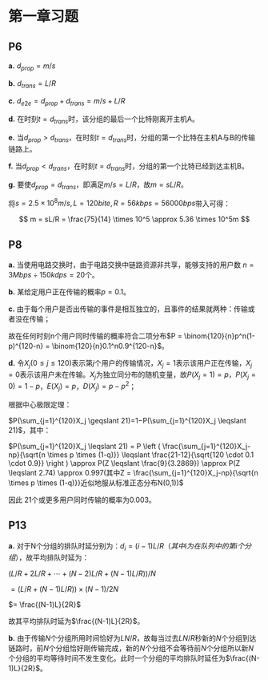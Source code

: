 # 第一章习题

## P6

**a.** $d_{prop} = m/s$

**b.** $d_{trans} = L/R$

**c.** $d_{e2e} = d_{prop} + d_{trans} = m/s + L/R$

**d.** 在时刻$t = d_{trans}$时，该分组的最后一个比特刚离开主机A。

**e.** 当$d_{prop} > d_{trans}$，在时刻$t = d_{trans}$时，分组的第一个比特在主机A与B的传输链路上。

**f.** 当$d_{prop} < d_{trans}$，在时刻$t = d_{trans}$时，分组的第一个比特已经到达主机B。

**g.** 要使$d_{prop} = d_{trans}$，即满足$m/s = L/R$，故$m = sL/R$。

将$s = 2.5 \times 10^8 m/s, L = 120bite, R = 56 kbps = 56000 bps$带入可得：

$$ m = sL/R = \frac{75}{14} \times 10^5  \approx 5.36 \times 10^5m $$

## P8

**a.** 当使用电路交换时，由于电路交换中链路资源非共享，能够支持的用户数 $n = 3Mbps \div 150kdps = 20$个。

**b.** 某给定用户正在传输的概率$p = 0.1$。

**c.** 由于每个用户是否出传输的事件是相互独立的，且事件的结果就两种：传输或者没在传输；

故在任何时刻n个用户同时传输的概率符合二项分布$P = \binom{120}{n}p^n(1-p)^{120-n} = \binom{120}{n}0.1^n0.9^{120-n}$。

**d.** 令$X_j(0 \leqslant j \leqslant 120)$表示第$j$个用户的传输情况，$X_j = 1$表示该用户正在传输，$X_j = 0$表示该用户未在传输。$X_j$为独立同分布的随机变量，故$P(X_j​=1) = p$，$P(X_j=0) = 1-p$，$E(X_j) = p$，$D(X_j) = p-p^2$；

根据中心极限定理：

$P(\sum_{j=1}^{120}X_j \geqslant 21)=1−P(\sum_{j=1}^{120}X_j \leqslant 21)$，其中：

$P(\sum_{j=1}^{120}X_j \leqslant 21) = P \left ( \frac{\sum_{j=1}^{120}X_j-np}{\sqrt{n \times p \times (1-q)}} \leqslant \frac{21-12}{\sqrt{120 \cdot 0.1 \cdot 0.9}} \right ) \approx P(Z \leqslant \frac{9}{3.2869}​) \approx P(Z \leqslant 2.74) \approx 0.997(其中Z = \frac{\sum_{j=1}^{120}X_j-np}{\sqrt{n \times p \times (1-q)}}近似地服从标准正态分布N(0,1))$

因此 21个或更多用户同时传输的概率为0.003。

## P13

**a.** 对于N个分组的排队时延分别为：$d_i = (i-1)L/R（其中i为在队列中的第i个分组）$，故平均排队时延为：

$(L/R + 2L/R + \cdots + (N-2)L/R + (N-1)L/R)) / N$ 

$= (L/R + (N-1)L/R)) \times (N-1) / 2N$

$= \frac{(N-1)L}{2R}$

故其平均排队时延为$\frac{(N-1)L}{2R}$。

**b.** 由于传输$N$个分组所用时间恰好为$LN/R$，故每当过去$LN/R$秒新的$N$个分组到达链路时，前$N$个分组恰好刚传输完成，新的$N$个分组不会等待前$N$个分组所以新$N$个分组的平均等待时间不发生变化。此时一个分组的平均排队时延任为$\frac{(N-1)L}{2R}$。